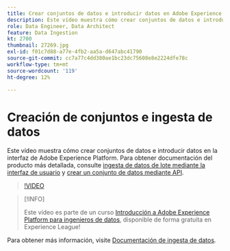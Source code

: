 ```yaml
---
title: Crear conjuntos de datos e introducir datos en Adobe Experience Platform
description: Este vídeo muestra cómo crear conjuntos de datos e introducir datos en la interfaz de Adobe Experience Platform.
role: Data Engineer, Data Architect
feature: Data Ingestion
kt: 2700
thumbnail: 27269.jpg
exl-id: f01c7d88-a77e-4fb2-aa5a-d647abc41790
source-git-commit: cc7a77c4dd380ae1bc23dc75608e8e2224dfe78c
workflow-type: tm+mt
source-wordcount: '119'
ht-degree: 12%

---
```


# Creación de conjuntos e ingesta de datos

Este vídeo muestra cómo crear conjuntos de datos e introducir datos en la interfaz de Adobe Experience Platform. Para obtener documentación del producto más detallada, consulte [ingesta de datos de lote mediante la interfaz de usuario](https://experienceleague.adobe.com/docs/experience-platform/ingestion/tutorials/ingest-batch-data.html) y [crear un conjunto de datos mediante API](https://experienceleague.adobe.com/docs/experience-platform/catalog/datasets/create.html).

>[!VIDEO](https://video.tv.adobe.com/v/27269?quality=12&learn=on)

>[!INFO]
>
> Este vídeo es parte de un curso [Introducción a Adobe Experience Platform para ingenieros de datos](https://experienceleague.adobe.com/?recommended=ExperiencePlatform-D-1-2020.2), disponible de forma gratuita en Experience League!

Para obtener más información, visite [Documentación de ingesta de datos](https://experienceleague.adobe.com/docs/experience-platform/ingestion/home.html?lang=es).
